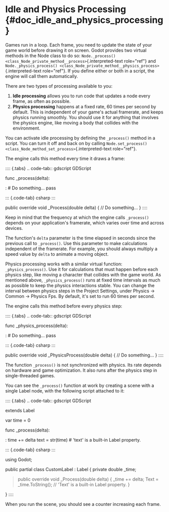 # Idle and Physics Processing {#doc_idle_and_physics_processing}

Games run in a loop. Each frame, you need to update the state of your
game world before drawing it on screen. Godot provides two virtual
methods in the Node class to do so:
`Node._process() <class_Node_private_method__process>`{.interpreted-text
role="ref"} and
`Node._physics_process() <class_Node_private_method__physics_process>`{.interpreted-text
role="ref"}. If you define either or both in a script, the engine will
call them automatically.

There are two types of processing available to you:

1.  **Idle processing** allows you to run code that updates a node every
    frame, as often as possible.
2.  **Physics processing** happens at a fixed rate, 60 times per second
    by default. This is independent of your game\'s actual framerate,
    and keeps physics running smoothly. You should use it for anything
    that involves the physics engine, like moving a body that collides
    with the environment.

You can activate idle processing by defining the `_process()` method in
a script. You can turn it off and back on by calling `Node.set_process()
<class_Node_method_set_process>`{.interpreted-text role="ref"}.

The engine calls this method every time it draws a frame:

:::: {.tabs}
.. code-tab:: gdscript GDScript

func \_process(delta):

:   \# Do something\... pass

::: {.code-tab}
csharp
:::

public override void \_Process(double delta) { // Do something\... }
::::

Keep in mind that the frequency at which the engine calls `_process()`
depends on your application\'s framerate, which varies over time and
across devices.

The function\'s `delta` parameter is the time elapsed in seconds since
the previous call to `_process()`. Use this parameter to make
calculations independent of the framerate. For example, you should
always multiply a speed value by `delta` to animate a moving object.

Physics processing works with a similar virtual function:
`_physics_process()`. Use it for calculations that must happen before
each physics step, like moving a character that collides with the game
world. As mentioned above, `_physics_process()` runs at fixed time
intervals as much as possible to keep the physics interactions stable.
You can change the interval between physics steps in the Project
Settings, under Physics -\> Common -\> Physics Fps. By default, it\'s
set to run 60 times per second.

The engine calls this method before every physics step:

:::: {.tabs}
.. code-tab:: gdscript GDScript

func \_physics_process(delta):

:   \# Do something\... pass

::: {.code-tab}
csharp
:::

public override void \_PhysicsProcess(double delta) { // Do
something\... }
::::

The function `_process()` is not synchronized with physics. Its rate
depends on hardware and game optimization. It also runs after the
physics step in single-threaded games.

You can see the `_process()` function at work by creating a scene with a
single Label node, with the following script attached to it:

:::: {.tabs}
.. code-tab:: gdscript GDScript

extends Label

var time = 0

func \_process(delta):

:   time += delta text = str(time) \# \'text\' is a built-in Label
    property.

::: {.code-tab}
csharp
:::

using Godot;

public partial class CustomLabel : Label { private double \_time;

> public override void \_Process(double delta) { \_time += delta; Text =
> \_time.ToString(); // \'Text\' is a built-in Label property. }

}
::::

When you run the scene, you should see a counter increasing each frame.
